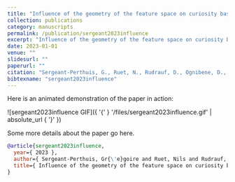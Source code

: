 ```yaml
---
title: "Influence of the geometry of the feature space on curiosity based exploration"
collection: publications
category: manuscripts
permalink: /publication/sergeant2023influence
excerpt: "Influence of the geometry of the feature space on curiosity based exploration"
date: 2023-01-01
venue: ""
slidesurl: ""
paperurl: ""
citation: "Sergeant-Perthuis, G., Ruet, N., Rudrauf, D., Ognibene, D., Tisserand, Y. & others (2023). "Influence of the geometry of the feature space on curiosity based exploration." ."
bibtexname: "sergeant2023influence"
---
```


Here is an animated demonstration of the paper in action:

![sergeant2023influence GIF]({ '{' } '/files/sergeant2023influence.gif' | absolute_url { '}' })

Some more details about the paper go here.

```bibtex
@article{sergeant2023influence,
  year={ 2023 },
  author={ Sergeant-Perthuis, Gr{\'e}goire and Ruet, Nils and Rudrauf, David and Ognibene, Dimitri and Tisserand, Yvain and others },
  title={ Influence of the geometry of the feature space on curiosity based exploration },
}
```
